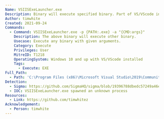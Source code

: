 ```yaml
---
Name: VSIISExeLauncher.exe
Description: Binary will execute specified binary. Part of VS/VScode installation.
Author: timwhite
Created: 2021-09-24
Commands:
  - Command: VSIISExeLauncher.exe -p {PATH:.exe} -a "{CMD:args}"
    Description: The above binary will execute other binary.
    Usecase: Execute any binary with given arguments.
    Category: Execute
    Privileges: User
    MitreID: T1218
    OperatingSystem: Windows 10 and up with VS/VScode installed
    Tags:
      - Execute: EXE
Full_Path:
  - Path: 'C:\Program Files (x86)\Microsoft Visual Studio\2019\Community\Common7\IDE\Extensions\Microsoft\Web Tools\ProjectSystem\VSIISExeLauncher.exe'
Detection:
  - Sigma: https://github.com/SigmaHQ/sigma/blob/19396788dbedc57249a46efed2bb1927abc376d4/rules/windows/process_creation/proc_creation_win_lolbin_vsiisexelauncher.yml
  - IOC: VSIISExeLauncher.exe spawned an unknown process
Resources:
  - Link: https://github.com/timwhitez
Acknowledgement:
  - Person: timwhite
---
```

